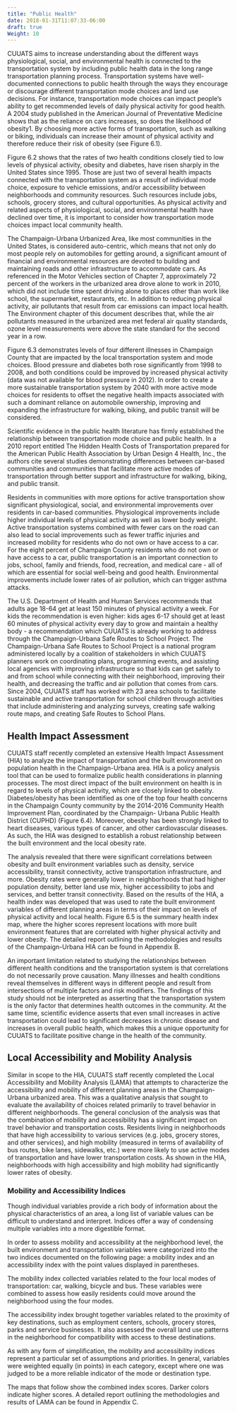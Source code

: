 ```yaml
---
title: "Public Health"
date: 2018-01-31T11:07:33-06:00
draft: true
Weight: 10
---
```

CUUATS aims to increase understanding about the different ways physiological,
social, and environmental health is connected to the transportation system by
including public health data in the long range transportation planning process.
Transportation systems have well-documented connections to public health through
the ways they encourage or discourage different transportation mode choices and
land use decisions. For instance, transportation mode choices can impact
people’s ability to get recommended levels of daily physical activity for good
health. A 2004 study published in the American Journal of Preventative Medicine
shows that as the reliance on cars increases, so does the likelihood of
obesity1. By choosing more active forms of transportation, such as walking or
biking, individuals can increase their amount of physical activity and therefore
reduce their risk of obesity (see Figure 6.1).

Figure 6.2 shows that the rates of two health conditions closely tied to low
levels of physical activity, obesity and diabetes, have risen sharply in the
United States since 1995. Those are just two of several health impacts connected
with the transportation system as a result of individual mode choice, exposure
to vehicle emissions, and/or accessibility between neighborhoods and community
resources. Such resources include jobs, schools, grocery stores, and cultural
opportunities. As physical activity and related aspects of physiological,
social, and environmental health have declined over time, it is important to
consider how transportation mode choices impact local community health.

The Champaign-Urbana Urbanized Area, like most communities in the United States,
is considered auto-centric, which means that not only do most people rely on
automobiles for getting around, a significant amount of financial and
environmental resources are devoted to building and maintaining roads and other
infrastructure to accommodate cars. As referenced in the Motor Vehicles section
of Chapter 7, approximately 72 percent of the workers in the urbanized area
drove alone to work in 2010, which did not include time spent driving alone to
places other than work like school, the supermarket, restaurants, etc. In
addition to reducing physical activity, air pollutants that result from car
emissions can impact local health. The Environment chapter of this document
describes that, while the air pollutants measured in the urbanized area met
federal air quality standards, ozone level measurements were above the state
standard for the second year in a row.

Figure 6.3 demonstrates levels of four different illnesses in Champaign County
that are impacted by the local transportation system and mode choices. Blood
pressure and diabetes both rose significantly from 1998 to 2008, and both
conditions could be improved by increased physical activity (data was not
available for blood pressure in 2012). In order to create a more sustainable
transportation system by 2040 with more active mode choices for residents to
offset the negative health impacts associated with such a dominant reliance on
automobile ownership, improving and expanding the infrastructure for walking,
biking, and public transit will be considered.

Scientific evidence in the public health literature has firmly established the
relationship between transportation mode choice and public health. In a 2010
report entitled The Hidden Health Costs of Transportation prepared for the
American Public Health Association by Urban Design 4 Health, Inc., the authors
cite several studies demonstrating differences between car-based communities and
communities that facilitate more active modes of transportation through better
support and infrastructure for walking, biking, and public transit.

Residents in communities with more options for active transportation show
significant physiological, social, and environmental improvements over residents
in car-based communities. Physiological improvements include higher individual
levels of physical activity as well as lower body weight. Active transportation
systems combined with fewer cars on the road can also lead to social
improvements such as fewer traffic injuries and increased mobility for residents
who do not own or have access to a car. For the eight percent of Champaign
County residents who do not own or have access to a car, public transportation
is an important connection to jobs, school, family and friends, food,
recreation, and medical care - all of which are essential for social well-being
and good health. Environmental improvements include lower rates of air
pollution, which can trigger asthma attacks.

The U.S. Department of Health and Human Services recommends that adults age
18-64 get at least 150 minutes of physical activity a week. For kids the
recommendation is even higher: kids ages 6-17 should get at least 60 minutes of
physical activity every day to grow and maintain a healthy body - a
recommendation which CUUATS is already working to address through the
Champaign-Urbana Safe Routes to School Project. The Champaign-Urbana Safe Routes
to School Project is a national program administered locally by a coalition of
stakeholders in which CUUATS planners work on coordinating plans, programming
events, and assisting local agencies with improving infrastructure so that kids
can get safely to and from school while connecting with their neighborhood,
improving their health, and decreasing the traffic and air pollution that comes
from cars. Since 2004, CUUATS staff has worked with 23 area schools to
facilitate sustainable and active transportation for school children through
activities that include administering and analyzing surveys, creating safe
walking route maps, and creating Safe Routes to School Plans.

## Health Impact Assessment
CUUATS staff recently completed an extensive Health Impact Assessment (HIA) to
analyze the impact of transportation and the built environment on population
health in the Champaign-Urbana area. HIA is a policy analysis tool that can be
used to formalize public health considerations in planning processes. The most
direct impact of the built environment on health is in regard to levels of
physical activity, which are closely linked to obesity. Diabetes/obesity has
been identified as one of the top four health concerns in the Champaign County
community by the 2014-2016 Community Health Improvement Plan, coordinated by the
Champaign- Urbana Public Health District (CUPHD) (Figure 6.4). Moreover, obesity
has been strongly linked to heart diseases, various types of cancer, and other
cardiovascular diseases. As such, the HIA was designed to establish a robust
relationship between the built environment and the local obesity rate.

The analysis revealed that there were significant correlations between obesity
and built environment variables such as density, service accessibility, transit
connectivity, active transportation infrastructure, and more. Obesity rates were
generally lower in neighborhoods that had higher population density, better land
use mix, higher accessibility to jobs and services, and better transit
connectivity. Based on the results of the HIA, a health index was developed that
was used to rate the built environment variables of different planning areas in
terms of their impact on levels of physical activity and local health. Figure
6.5 is the summary health index map, where the higher scores represent locations
with more built environment features that are correlated with higher physical
activity and lower obesity. The detailed report outlining the methodologies and
results of the Champaign-Urbana HIA can be found in Appendix B.

An important limitation related to studying the relationships between different
health conditions and the transportation system is that correlations do not
necessarily prove causation. Many illnesses and health conditions reveal
themselves in different ways in different people and result from intersections
of multiple factors and risk modifiers. The findings of this study should not be
interpreted as asserting that the transportation system is the only factor that
determines health outcomes in the community. At the same time, scientific
evidence asserts that even small increases in active transportation could lead
to significant decreases in chronic disease and increases in overall public
health, which makes this a unique opportunity for CUUATS to facilitate positive
change in the health of the community.

## Local Accessibility and Mobility Analysis
Similar in scope to the HIA, CUUATS staff recently completed the Local
Accessibility and Mobility Analysis (LAMA) that attempts to characterize the
accessibility and mobility of different planning areas in the Champaign- Urbana
urbanized area. This was a qualitative analysis that sought to evaluate the
availability of choices related primarily to travel behavior in different
neighborhoods. The general conclusion of the analysis was that the combination
of mobility and accessibility has a significant impact on travel behavior and
transportation costs. Residents living in neighborhoods that have high
accessibility to various services (e.g. jobs, grocery stores, and other
services), and high mobility (measured in terms of availability of bus routes,
bike lanes, sidewalks, etc.) were more likely to use active modes of
transportation and have lower transportation costs. As shown in the HIA,
neighborhoods with high accessibility and high mobility had significantly lower
rates of obesity.

### Mobility and Accessibility Indices 
Though individual variables provide a rich body of information about the
physical characteristics of an area, a long list of variable values can be
difficult to understand and interpret. Indices offer a way of condensing
multiple variables into a more digestible format.

In order to assess mobility and accessibility at the neighborhood level, the
built environment and transportation variables were categorized into the two
indices documented on the following page: a mobility index and an accessibility
index with the point values displayed in parentheses.

The mobility index collected variables related to the four local modes of
transportation: car, walking, bicycle and bus. These variables were combined to
assess how easily residents could move around the neighborhood using the four
modes.

The accessibility index brought together variables related to the proximity of
key destinations, such as employment centers, schools, grocery stores, parks and
service businesses. It also assessed the overall land use patterns in the
neighborhood for compatibility with access to these destinations.

As with any form of simplification, the mobility and accessibility indices
represent a particular set of assumptions and priorities. In general, variables
were weighted equally (in points) in each category, except where one was judged
to be a more reliable indicator of the mode or destination type.

The maps that follow show the combined index scores. Darker colors indicate
higher scores. A detailed report outlining the methodologies and results of LAMA
can be found in Appendix C.
